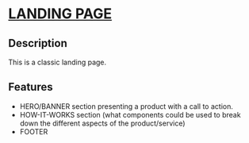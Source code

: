 # [LANDING PAGE](https://guavalines.github.io/Landing_Page/)

## Description
This is a classic landing page.

## Features
- HERO/BANNER section presenting a product with a call to action.
- HOW-IT-WORKS section (what components could be used to break down the different aspects of the product/service)
- FOOTER
